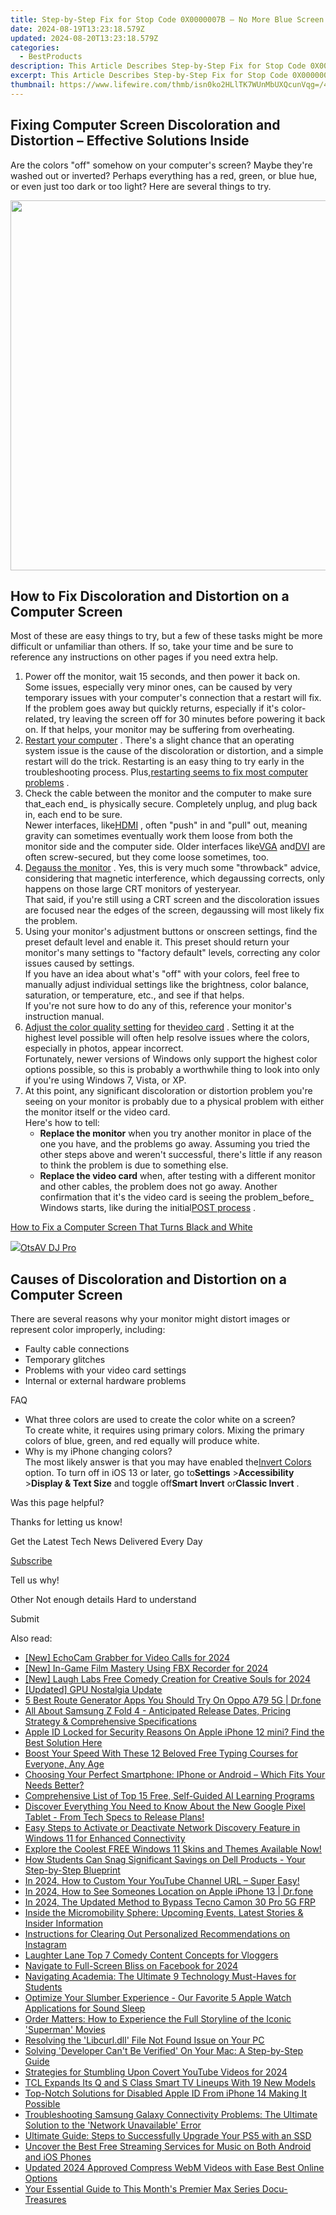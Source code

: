 ```yaml
---
title: Step-by-Step Fix for Stop Code 0X0000007B – No More Blue Screen Woes!
date: 2024-08-19T13:23:18.579Z
updated: 2024-08-20T13:23:18.579Z
categories:
  - BestProducts
description: This Article Describes Step-by-Step Fix for Stop Code 0X0000007B – No More Blue Screen Woes!
excerpt: This Article Describes Step-by-Step Fix for Stop Code 0X0000007B – No More Blue Screen Woes!
thumbnail: https://www.lifewire.com/thmb/isn0ko2HLlTK7WUnMbUXQcunVqg=/400x300/filters:no_upscale():max_bytes(150000):strip_icc():format(webp)/blue-screen-of-death-bsod-windows-56a6faab3df78cf772913ee6.png
---
```


## Fixing Computer Screen Discoloration and Distortion – Effective Solutions Inside
 Are the colors "off" somehow on your computer's screen? Maybe they're washed out or inverted? Perhaps everything has a red, green, or blue hue, or even just too dark or too light? Here are several things to try.

<!-- affiliate ads begin -->
<a href="https://mushroom-supplies.sjv.io/c/5597632/1692242/18134" target="_top" id="1692242"><img src="//a.impactradius-go.com/display-ad/18134-1692242" border="0" alt="" width="834" height="592"/></a><img height="0" width="0" src="https://imp.pxf.io/i/5597632/1692242/18134" style="position:absolute;visibility:hidden;" border="0" />
<!-- affiliate ads end -->
## How to Fix Discoloration and Distortion on a Computer Screen

 Most of these are easy things to try, but a few of these tasks might be more difficult or unfamiliar than others. If so, take your time and be sure to reference any instructions on other pages if you need extra help.

1. Power off the monitor, wait 15 seconds, and then power it back on. Some issues, especially very minor ones, can be caused by very temporary issues with your computer's connection that a restart will fix.  
 If the problem goes away but quickly returns, especially if it's color-related, try leaving the screen off for 30 minutes before powering it back on. If that helps, your monitor may be suffering from overheating.
2. [Restart your computer](https://www.lifewire.com/how-to-reboot-a-computer-2624568) . There's a slight chance that an operating system issue is the cause of the discoloration or distortion, and a simple restart will do the trick. Restarting is an easy thing to try early in the troubleshooting process. Plus,[restarting seems to fix most computer problems](https://www.lifewire.com/why-does-restarting-seem-to-fix-most-computer-problems-2624569) .
3. Check the cable between the monitor and the computer to make sure that_each end_ is physically secure. Completely unplug, and plug back in, each end to be sure.  
 Newer interfaces, like[HDMI](https://www.lifewire.com/hdmi-facts-high-definition-multimedia-interface-1847337) , often "push" in and "pull" out, meaning gravity can sometimes eventually work them loose from both the monitor side and the computer side. Older interfaces like[VGA](https://www.lifewire.com/what-is-vga-2626027) and[DVI](https://www.lifewire.com/understanding-dvi-connections-1846905) are often screw-secured, but they come loose sometimes, too.
4. [Degauss the monitor](https://www.lifewire.com/how-to-degauss-a-computer-monitor-2624487) . Yes, this is very much some "throwback" advice, considering that magnetic interference, which degaussing corrects, only happens on those large CRT monitors of yesteryear.  
 That said, if you're still using a CRT screen and the discoloration issues are focused near the edges of the screen, degaussing will most likely fix the problem.
5. Using your monitor's adjustment buttons or onscreen settings, find the preset default level and enable it. This preset should return your monitor's many settings to "factory default" levels, correcting any color issues caused by settings.  
 If you have an idea about what's "off" with your colors, feel free to manually adjust individual settings like the brightness, color balance, saturation, or temperature, etc., and see if that helps.  
 If you're not sure how to do any of this, reference your monitor's instruction manual.
6. [Adjust the color quality setting](https://www.lifewire.com/how-to-adjust-the-color-quality-setting-in-windows-2626206) for the[video card](https://www.lifewire.com/what-is-a-video-card-2618161) . Setting it at the highest level possible will often help resolve issues where the colors, especially in photos, appear incorrect.  
 Fortunately, newer versions of Windows only support the highest color options possible, so this is probably a worthwhile thing to look into only if you're using Windows 7, Vista, or XP.
7. At this point, any significant discoloration or distortion problem you're seeing on your monitor is probably due to a physical problem with either the monitor itself or the video card.  
 Here's how to tell:  
   * **Replace the monitor** when you try another monitor in place of the one you have, and the problems go away. Assuming you tried the other steps above and weren't successful, there's little if any reason to think the problem is due to something else.  
   * **Replace the video card** when, after testing with a different monitor and other cables, the problem does not go away. Another confirmation that it's the video card is seeing the problem_before_ Windows starts, like during the initial[POST process](https://www.lifewire.com/what-is-post-2625953) .

[How to Fix a Computer Screen That Turns Black and White](https://www.lifewire.com/fix-when-your-computer-screen-turns-black-and-white-5211740)

<!-- affiliate ads begin -->
<a href="https://otszone.ots7.com/order/checkout.php?PRODS=4713321&QTY=1&AFFILIATE=108875&CART=1"><img src="https://green.ots7.com/screenshots/OtsAV/OtsAVDJ1.90-300x188.jpg" border="0">OtsAV DJ Pro</a>
<!-- affiliate ads end -->
## Causes of Discoloration and Distortion on a Computer Screen

 There are several reasons why your monitor might distort images or represent color improperly, including:

* Faulty cable connections
* Temporary glitches
* Problems with your video card settings
* Internal or external hardware problems

 FAQ

* What three colors are used to create the color white on a screen?  
 To create white, it requires using primary colors. Mixing the primary colors of blue, green, and red equally will produce white.
* Why is my iPhone changing colors?  
 The most likely answer is that you may have enabled the[Invert Colors](https://www.lifewire.com/how-to-invert-colors-on-iphone-4154078) option. To turn off in iOS 13 or later, go to**Settings** \>**Accessibility** \>**Display & Text Size** and toggle off**Smart Invert** or**Classic Invert** .

Was this page helpful?

Thanks for letting us know!

 Get the Latest Tech News Delivered Every Day

[Subscribe](https://www.lifewire.com/#)

Tell us why!

 Other  Not enough details  Hard to understand

 Submit

<ins class="adsbygoogle"
     style="display:block"
     data-ad-format="autorelaxed"
     data-ad-client="ca-pub-7571918770474297"
     data-ad-slot="1223367746"></ins>



<ins class="adsbygoogle"
     style="display:block"
     data-ad-client="ca-pub-7571918770474297"
     data-ad-slot="8358498916"
     data-ad-format="auto"
     data-full-width-responsive="true"></ins>

<span class="atpl-alsoreadstyle">Also read:</span>
<div><ul>
<li><a href="https://facebook-clips.techidaily.com/new-echocam-grabber-for-video-calls-for-2024/"><u>[New] EchoCam Grabber for Video Calls for 2024</u></a></li>
<li><a href="https://screen-activity-recording.techidaily.com/new-in-game-film-mastery-using-fbx-recorder-for-2024/"><u>[New] In-Game Film Mastery Using FBX Recorder for 2024</u></a></li>
<li><a href="https://vp-tips.techidaily.com/new-laugh-labs-free-comedy-creation-for-creative-souls-for-2024/"><u>[New] Laugh Labs  Free Comedy Creation for Creative Souls for 2024</u></a></li>
<li><a href="https://screen-video-capture.techidaily.com/updated-gpu-nostalgia-update/"><u>[Updated] GPU Nostalgia Update</u></a></li>
<li><a href="https://location-fake.techidaily.com/5-best-route-generator-apps-you-should-try-on-oppo-a79-5g-drfone-by-drfone-virtual-android/"><u>5 Best Route Generator Apps You Should Try On Oppo A79 5G | Dr.fone</u></a></li>
<li><a href="https://tech-recovery.techidaily.com/all-about-samsung-z-fold-4-anticipated-release-dates-pricing-strategy-and-comprehensive-specifications/"><u>All About Samsung Z Fold 4 - Anticipated Release Dates, Pricing Strategy & Comprehensive Specifications</u></a></li>
<li><a href="https://apple-account.techidaily.com/apple-id-locked-for-security-reasons-on-apple-iphone-12-mini-find-the-best-solution-here-by-drfone-ios/"><u>Apple ID Locked for Security Reasons On Apple iPhone 12 mini? Find the Best Solution Here</u></a></li>
<li><a href="https://tech-recovery.techidaily.com/boost-your-speed-with-these-12-beloved-free-typing-courses-for-everyone-any-age/"><u>Boost Your Speed With These 12 Beloved Free Typing Courses for Everyone, Any Age</u></a></li>
<li><a href="https://tech-recovery.techidaily.com/choosing-your-perfect-smartphone-iphone-or-android-which-fits-your-needs-better/"><u>Choosing Your Perfect Smartphone: IPhone or Android – Which Fits Your Needs Better?</u></a></li>
<li><a href="https://tech-recovery.techidaily.com/comprehensive-list-of-top-15-free-self-guided-ai-learning-programs/"><u>Comprehensive List of Top 15 Free, Self-Guided AI Learning Programs</u></a></li>
<li><a href="https://tech-recovery.techidaily.com/1722877819422-discover-everything-you-need-to-know-about-the-new-google-pixel-tablet-from-tech-specs-to-release-plans/"><u>Discover Everything You Need to Know About the New Google Pixel Tablet - From Tech Specs to Release Plans!</u></a></li>
<li><a href="https://tech-recovery.techidaily.com/easy-steps-to-activate-or-deactivate-network-discovery-feature-in-windows-11-for-enhanced-connectivity/"><u>Easy Steps to Activate or Deactivate Network Discovery Feature in Windows 11 for Enhanced Connectivity</u></a></li>
<li><a href="https://tech-recovery.techidaily.com/1722900848326-explore-the-coolest-free-windows-11-skins-and-themes-available-now/"><u>Explore the Coolest FREE Windows 11 Skins and Themes Available Now!</u></a></li>
<li><a href="https://tech-recovery.techidaily.com/1722900899672-how-students-can-snag-significant-savings-on-dell-products-your-step-by-step-blueprint/"><u>How Students Can Snag Significant Savings on Dell Products - Your Step-by-Step Blueprint</u></a></li>
<li><a href="https://facebook-video-footage.techidaily.com/in-2024-how-to-custom-your-youtube-channel-url-super-easy/"><u>In 2024, How to Custom Your YouTube Channel URL – Super Easy!</u></a></li>
<li><a href="https://iphone-location.techidaily.com/in-2024-how-to-see-someones-location-on-apple-iphone-13-drfone-by-drfone-virtual-ios/"><u>In 2024, How to See Someones Location on Apple iPhone 13 | Dr.fone</u></a></li>
<li><a href="https://bypass-frp.techidaily.com/in-2024-the-updated-method-to-bypass-tecno-camon-30-pro-5g-frp-by-drfone-android/"><u>In 2024, The Updated Method to Bypass Tecno Camon 30 Pro 5G FRP</u></a></li>
<li><a href="https://tech-recovery.techidaily.com/inside-the-micromobility-sphere-upcoming-events-latest-stories-and-insider-information/"><u>Inside the Micromobility Sphere: Upcoming Events, Latest Stories & Insider Information</u></a></li>
<li><a href="https://tech-recovery.techidaily.com/instructions-for-clearing-out-personalized-recommendations-on-instagram/"><u>Instructions for Clearing Out Personalized Recommendations on Instagram</u></a></li>
<li><a href="https://youtube-clips.techidaily.com/laughter-lane-top-7-comedy-content-concepts-for-vloggers/"><u>Laughter Lane  Top 7 Comedy Content Concepts for Vloggers</u></a></li>
<li><a href="https://facebook-video-content.techidaily.com/navigate-to-full-screen-bliss-on-facebook-for-2024/"><u>Navigate to Full-Screen Bliss on Facebook for 2024</u></a></li>
<li><a href="https://tech-recovery.techidaily.com/navigating-academia-the-ultimate-9-technology-must-haves-for-students/"><u>Navigating Academia: The Ultimate 9 Technology Must-Haves for Students</u></a></li>
<li><a href="https://tech-recovery.techidaily.com/optimize-your-slumber-experience-our-favorite-5-apple-watch-applications-for-sound-sleep/"><u>Optimize Your Slumber Experience - Our Favorite 5 Apple Watch Applications for Sound Sleep</u></a></li>
<li><a href="https://tech-recovery.techidaily.com/order-matters-how-to-experience-the-full-storyline-of-the-iconic-superman-movies/"><u>Order Matters: How to Experience the Full Storyline of the Iconic 'Superman' Movies</u></a></li>
<li><a href="https://tech-recovery.techidaily.com/resolving-the-libcurldll-file-not-found-issue-on-your-pc/"><u>Resolving the 'Libcurl.dll' File Not Found Issue on Your PC</u></a></li>
<li><a href="https://tech-recovery.techidaily.com/solving-developer-cant-be-verified-on-your-mac-a-step-by-step-guide/"><u>Solving 'Developer Can't Be Verified' On Your Mac: A Step-by-Step Guide</u></a></li>
<li><a href="https://facebook-record-videos.techidaily.com/strategies-for-stumbling-upon-covert-youtube-videos-for-2024/"><u>Strategies for Stumbling Upon Covert YouTube Videos for 2024</u></a></li>
<li><a href="https://tech-recovery.techidaily.com/tcl-expands-its-q-and-s-class-smart-tv-lineups-with-19-new-models/"><u>TCL Expands Its Q and S Class Smart TV Lineups With 19 New Models</u></a></li>
<li><a href="https://apple-account.techidaily.com/top-notch-solutions-for-disabled-apple-id-from-iphone-14-making-it-possible-by-drfone-ios/"><u>Top-Notch Solutions for Disabled Apple ID From iPhone 14 Making It Possible</u></a></li>
<li><a href="https://tech-recovery.techidaily.com/troubleshooting-samsung-galaxy-connectivity-problems-the-ultimate-solution-to-the-network-unavailable-error/"><u>Troubleshooting Samsung Galaxy Connectivity Problems: The Ultimate Solution to the 'Network Unavailable' Error</u></a></li>
<li><a href="https://tech-recovery.techidaily.com/ultimate-guide-steps-to-successfully-upgrade-your-ps5-with-an-ssd/"><u>Ultimate Guide: Steps to Successfully Upgrade Your PS5 with an SSD</u></a></li>
<li><a href="https://tech-recovery.techidaily.com/uncover-the-best-free-streaming-services-for-music-on-both-android-and-ios-phones/"><u>Uncover the Best Free Streaming Services for Music on Both Android and iOS Phones</u></a></li>
<li><a href="https://video-ai-editor.techidaily.com/updated-2024-approved-compress-webm-videos-with-ease-best-online-options/"><u>Updated 2024 Approved Compress WebM Videos with Ease Best Online Options</u></a></li>
<li><a href="https://tech-recovery.techidaily.com/your-essential-guide-to-this-months-premier-max-series-docu-treasures/"><u>Your Essential Guide to This Month's Premier Max Series Docu-Treasures</u></a></li>
</ul></div>
